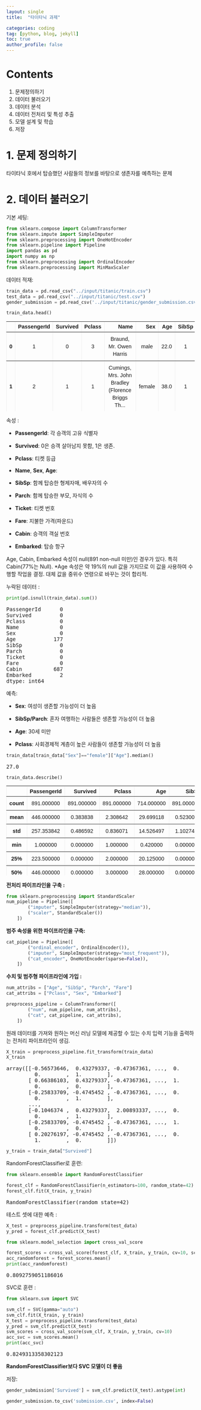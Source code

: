 ```yaml
---
layout: single
title:  "타이타닉 과제"

categories: coding
tag: [python, blog, jekyll]
toc: true
author_profile: false
---
```


<head>
  <style>
    table.dataframe {
      white-space: normal;
      width: 100%;
      height: 240px;
      display: block;
      overflow: auto;
      font-family: Arial, sans-serif;
      font-size: 0.9rem;
      line-height: 20px;
      text-align: center;
      border: 0px !important;
    }

    table.dataframe th {
      text-align: center;
      font-weight: bold;
      padding: 8px;
    }

    table.dataframe td {
      text-align: center;
      padding: 8px;
    }

    table.dataframe tr:hover {
      background: #b8d1f3; 
    }

    .output_prompt {
      overflow: auto;
      font-size: 0.9rem;
      line-height: 1.45;
      border-radius: 0.3rem;
      -webkit-overflow-scrolling: touch;
      padding: 0.8rem;
      margin-top: 0;
      margin-bottom: 15px;
      font: 1rem Consolas, "Liberation Mono", Menlo, Courier, monospace;
      color: $code-text-color;
      border: solid 1px $border-color;
      border-radius: 0.3rem;
      word-break: normal;
      white-space: pre;
    }

  .dataframe tbody tr th:only-of-type {
      vertical-align: middle;
  }

  .dataframe tbody tr th {
      vertical-align: top;
  }

  .dataframe thead th {
      text-align: center !important;
      padding: 8px;
  }

  .page__content p {
      margin: 0 0 0px !important;
  }

  .page__content p > strong {
    font-size: 0.8rem !important;
  }

  </style>
</head>

# Contents
1. 문제정의하기
2. 데이터 불러오기
3. 데이터 분석
4. 데이터 전처리 및 특성 추출
5. 모델 설계 및 학습
6. 저장


# 1. 문제 정의하기
타이타닉 호에서 탑승했던 사람들의 정보를 바탕으로 생존자를 예측하는 문제


# 2. 데이터 불러오기


기본 세팅:

```python
from sklearn.compose import ColumnTransformer
from sklearn.impute import SimpleImputer
from sklearn.preprocessing import OneHotEncoder
from sklearn.pipeline import Pipeline
import pandas as pd
import numpy as np
from sklearn.preprocessing import OrdinalEncoder
from sklearn.preprocessing import MinMaxScaler
```



데이터 적재:

```python
train_data = pd.read_csv("../input/titanic/train.csv")
test_data = pd.read_csv("../input/titanic/test.csv")
gender_submission = pd.read_csv('../input/titanic/gender_submission.csv')
```



```python
train_data.head()
```

<div>
<style scoped>
    .dataframe tbody tr th:only-of-type {
        vertical-align: middle;
    }

    .dataframe tbody tr th {
        vertical-align: top;
    }

    .dataframe thead th {
        text-align: right;
    }
</style>
<table border="1" class="dataframe">
  <thead>
    <tr style="text-align: right;">
      <th></th>
      <th>PassengerId</th>
      <th>Survived</th>
      <th>Pclass</th>
      <th>Name</th>
      <th>Sex</th>
      <th>Age</th>
      <th>SibSp</th>
      <th>Parch</th>
      <th>Ticket</th>
      <th>Fare</th>
      <th>Cabin</th>
      <th>Embarked</th>
    </tr>
  </thead>
  <tbody>
    <tr>
      <th>0</th>
      <td>1</td>
      <td>0</td>
      <td>3</td>
      <td>Braund, Mr. Owen Harris</td>
      <td>male</td>
      <td>22.0</td>
      <td>1</td>
      <td>0</td>
      <td>A/5 21171</td>
      <td>7.2500</td>
      <td>NaN</td>
      <td>S</td>
    </tr>
    <tr>
      <th>1</th>
      <td>2</td>
      <td>1</td>
      <td>1</td>
      <td>Cumings, Mrs. John Bradley (Florence Briggs Th...</td>
      <td>female</td>
      <td>38.0</td>
      <td>1</td>
      <td>0</td>
      <td>PC 17599</td>
      <td>71.2833</td>
      <td>C85</td>
      <td>C</td>
    </tr>
    <tr>
      <th>2</th>
      <td>3</td>
      <td>1</td>
      <td>3</td>
      <td>Heikkinen, Miss. Laina</td>
      <td>female</td>
      <td>26.0</td>
      <td>0</td>
      <td>0</td>
      <td>STON/O2. 3101282</td>
      <td>7.9250</td>
      <td>NaN</td>
      <td>S</td>
    </tr>
    <tr>
      <th>3</th>
      <td>4</td>
      <td>1</td>
      <td>1</td>
      <td>Futrelle, Mrs. Jacques Heath (Lily May Peel)</td>
      <td>female</td>
      <td>35.0</td>
      <td>1</td>
      <td>0</td>
      <td>113803</td>
      <td>53.1000</td>
      <td>C123</td>
      <td>S</td>
    </tr>
    <tr>
      <th>4</th>
      <td>5</td>
      <td>0</td>
      <td>3</td>
      <td>Allen, Mr. William Henry</td>
      <td>male</td>
      <td>35.0</td>
      <td>0</td>
      <td>0</td>
      <td>373450</td>
      <td>8.0500</td>
      <td>NaN</td>
      <td>S</td>
    </tr>
  </tbody>
</table>
</div>


속성 :

* **PassengerId**: 각 승객의 고유 식별자

* **Survived**: 0은 승객 살아남지 못함, 1은 생존.

* **Pclass**: 티켓 등급

* **Name**, **Sex**, **Age**:

* **SibSp**: 함께 탑승한 형제자매, 배우자의 수

* **Parch**: 함께 탑승한 부모, 자식의 수

* **Ticket**: 티켓 번호

* **Fare**: 지불한 가격(파운드)

* **Cabin**: 승객의 객실 번호

* **Embarked**: 탑승 항구


Age, Cabin, Embarked 속성이 null(891 non-null 미만)인 경우가 있다. 특히 Cabin(77%는 Null). *Age 속성은 약 19%의 null 값을 가지므로 이 값을 사용하여 수행할 작업을 결정. 대체 값을 중위수 연령으로 바꾸는 것이 합리적. 



누락된 데이터 :

```python
print(pd.isnull(train_data).sum())
```

<pre>
PassengerId      0
Survived         0
Pclass           0
Name             0
Sex              0
Age            177
SibSp            0
Parch            0
Ticket           0
Fare             0
Cabin          687
Embarked         2
dtype: int64
</pre>

예측:

* **Sex**: 여성이 생존할 가능성이 더 높음

* **SibSp/Parch**: 혼자 여행하는 사람들은 생존할 가능성이 더 높음

* **Age**: 30세 미만

* **Pclass**: 사회경제적 계층이 높은 사람들이 생존할 가능성이 더 높음


```python
train_data[train_data["Sex"]=="female"]["Age"].median()
```

<pre>
27.0
</pre>

```python
train_data.describe()
```

<div>
<style scoped>
    .dataframe tbody tr th:only-of-type {
        vertical-align: middle;
    }

    .dataframe tbody tr th {
        vertical-align: top;
    }

    .dataframe thead th {
        text-align: right;
    }
</style>
<table border="1" class="dataframe">
  <thead>
    <tr style="text-align: right;">
      <th></th>
      <th>PassengerId</th>
      <th>Survived</th>
      <th>Pclass</th>
      <th>Age</th>
      <th>SibSp</th>
      <th>Parch</th>
      <th>Fare</th>
    </tr>
  </thead>
  <tbody>
    <tr>
      <th>count</th>
      <td>891.000000</td>
      <td>891.000000</td>
      <td>891.000000</td>
      <td>714.000000</td>
      <td>891.000000</td>
      <td>891.000000</td>
      <td>891.000000</td>
    </tr>
    <tr>
      <th>mean</th>
      <td>446.000000</td>
      <td>0.383838</td>
      <td>2.308642</td>
      <td>29.699118</td>
      <td>0.523008</td>
      <td>0.381594</td>
      <td>32.204208</td>
    </tr>
    <tr>
      <th>std</th>
      <td>257.353842</td>
      <td>0.486592</td>
      <td>0.836071</td>
      <td>14.526497</td>
      <td>1.102743</td>
      <td>0.806057</td>
      <td>49.693429</td>
    </tr>
    <tr>
      <th>min</th>
      <td>1.000000</td>
      <td>0.000000</td>
      <td>1.000000</td>
      <td>0.420000</td>
      <td>0.000000</td>
      <td>0.000000</td>
      <td>0.000000</td>
    </tr>
    <tr>
      <th>25%</th>
      <td>223.500000</td>
      <td>0.000000</td>
      <td>2.000000</td>
      <td>20.125000</td>
      <td>0.000000</td>
      <td>0.000000</td>
      <td>7.910400</td>
    </tr>
    <tr>
      <th>50%</th>
      <td>446.000000</td>
      <td>0.000000</td>
      <td>3.000000</td>
      <td>28.000000</td>
      <td>0.000000</td>
      <td>0.000000</td>
      <td>14.454200</td>
    </tr>
    <tr>
      <th>75%</th>
      <td>668.500000</td>
      <td>1.000000</td>
      <td>3.000000</td>
      <td>38.000000</td>
      <td>1.000000</td>
      <td>0.000000</td>
      <td>31.000000</td>
    </tr>
    <tr>
      <th>max</th>
      <td>891.000000</td>
      <td>1.000000</td>
      <td>3.000000</td>
      <td>80.000000</td>
      <td>8.000000</td>
      <td>6.000000</td>
      <td>512.329200</td>
    </tr>
  </tbody>
</table>
</div>


**전처리 파이프라인을 구축 :**



```python
from sklearn.preprocessing import StandardScaler
num_pipeline = Pipeline([
        ("imputer", SimpleImputer(strategy="median")),
        ("scaler", StandardScaler())
    ])
```

**범주 속성을 위한 파이프라인을 구축:**



```python
cat_pipeline = Pipeline([
        ("ordinal_encoder", OrdinalEncoder()),    
        ("imputer", SimpleImputer(strategy="most_frequent")),
        ("cat_encoder", OneHotEncoder(sparse=False)),
    ])
```

**수치 및 범주형 파이프라인에 가입 :**

```python
num_attribs = ["Age", "SibSp", "Parch", "Fare"]
cat_attribs = ["Pclass", "Sex", "Embarked"]

preprocess_pipeline = ColumnTransformer([
        ("num", num_pipeline, num_attribs),
        ("cat", cat_pipeline, cat_attribs),
    ])
```

원래 데이터를 가져와 원하는 머신 러닝 모델에 제공할 수 있는 수치 입력 기능을 출력하는 전처리 파이프라인이 생김.

```python
X_train = preprocess_pipeline.fit_transform(train_data)
X_train
```

<pre>
array([[-0.56573646,  0.43279337, -0.47367361, ...,  0.        ,
         0.        ,  1.        ],
       [ 0.66386103,  0.43279337, -0.47367361, ...,  1.        ,
         0.        ,  0.        ],
       [-0.25833709, -0.4745452 , -0.47367361, ...,  0.        ,
         0.        ,  1.        ],
       ...,
       [-0.1046374 ,  0.43279337,  2.00893337, ...,  0.        ,
         0.        ,  1.        ],
       [-0.25833709, -0.4745452 , -0.47367361, ...,  1.        ,
         0.        ,  0.        ],
       [ 0.20276197, -0.4745452 , -0.47367361, ...,  0.        ,
         1.        ,  0.        ]])
</pre>

```python
y_train = train_data["Survived"]
```

RandomForestClassifier로 훈련:



```python
from sklearn.ensemble import RandomForestClassifier

forest_clf = RandomForestClassifier(n_estimators=100, random_state=42) #n_estimators=100 결정트리개수
forest_clf.fit(X_train, y_train) 
```

<pre>
RandomForestClassifier(random_state=42)
</pre>

테스트 셋에 대한 예측 :

```python
X_test = preprocess_pipeline.transform(test_data)
y_pred = forest_clf.predict(X_test)
```


```python
from sklearn.model_selection import cross_val_score

forest_scores = cross_val_score(forest_clf, X_train, y_train, cv=10, scoring='accuracy')
acc_randomforest = forest_scores.mean() 
print(acc_randomforest)
```

<pre>
0.8092759051186016
</pre>


SVC로 훈련 :

```python
from sklearn.svm import SVC

svm_clf = SVC(gamma="auto")
svm_clf.fit(X_train, y_train)
X_test = preprocess_pipeline.transform(test_data)
y_pred = svm_clf.predict(X_test)
svm_scores = cross_val_score(svm_clf, X_train, y_train, cv=10)
acc_svc = svm_scores.mean()
print(acc_svc)
```

<pre>
0.8249313358302123
</pre>

**RandomForestClassifier보다 SVC 모델이 더 좋음**



저장:
```python
gender_submission['Survived'] = svm_clf.predict(X_test).astype(int)

gender_submission.to_csv('submission.csv', index=False)
```
